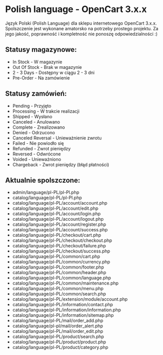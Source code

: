 # Polish language - OpenCart 3.x.x

Język Polski (Polish Language) dla sklepu internetowego OpenCart 3.x.x. Spolszczenie jest wykonane amatorsko na potrzeby prostego projektu. Za jego jakość, poprawność i kompletność nie ponoszę odpowiedzialności :)

## Statusy magazynowe:
- In Stock - W magazynie
- Out Of Stock - Brak w magazynie
- 2 - 3 Days - Dostępny w ciągu 2 - 3 dni
- Pre-Order - Na zamówienie

## Statusy zamówień:
- Pending - Przyjęto
- Processing - W trakcie realizacji
- Shipped - Wysłano
- Canceled - Anulowano
- Complete - Zrealizowano
- Denied - Odrzucono
- Canceled Reversal - Unieważnienie zwrotu
- Failed - Nie powiodło się
- Refunded - Zwrot pieniędzy
- Reversed - Odwrócone
- Voided - Unieważniono
- Chargeback - Zwrot pieniędzy (błąd płatności)

## Aktualnie spolszczone:
- admin/language/pl-PL/pl-Pl.php
- catalog/language/pl-PL/pl-Pl.php
- catalog/language/pl-PL/account/account.php
- catalog/language/pl-PL/account/edit.php
- catalog/language/pl-PL/account/login.php
- catalog/language/pl-PL/account/logout.php
- catalog/language/pl-PL/account/register.php
- catalog/language/pl-PL/account/success.php
- catalog/language/pl-PL/checkout/cart.php
- catalog/language/pl-PL/checkout/checkout.php
- catalog/language/pl-PL/checkout/failure.php
- catalog/language/pl-PL/checkout/success.php
- catalog/language/pl-PL/common/cart.php
- catalog/language/pl-PL/common/currency.php
- catalog/language/pl-PL/common/footer.php
- catalog/language/pl-PL/common/header.php
- catalog/language/pl-PL/common/language.php
- catalog/language/pl-PL/common/maintenance.php
- catalog/language/pl-PL/common/menu.php
- catalog/language/pl-PL/common/search.php
- catalog/language/pl-PL/extension/module/account.php
- catalog/language/pl-PL/information/contact.php
- catalog/language/pl-PL/information/information.php
- catalog/language/pl-PL/information/sitemap.php
- catalog/language/pl-PL/mail/order_add.php
- catalog/language/pl-pl/mail/order_alert.php
- catalog/language/pl-PL/mail/order_edit.php
- catalog/language/pl-PL/product/search.php
- catalog/language/pl-PL/product/product.php
- catalog/language/pl-PL/product/category.php
